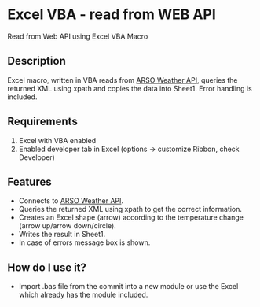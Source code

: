 # Excel VBA - read from WEB API

Read from Web API using Excel VBA Macro

## Description

Excel macro, written in VBA reads from [ARSO Weather API](http://meteo.arso.gov.si/uploads/probase/www/fproduct/text/sl/fcast_SLOVENIA_latest.xml), queries the returned XML using xpath and copies the data into Sheet1. Error handling is included.

## Requirements

1. Excel with VBA enabled
2. Enabled developer tab in Excel (options -> customize Ribbon, check Developer)

## Features

- Connects to [ARSO Weather API](http://meteo.arso.gov.si/uploads/probase/www/fproduct/text/sl/fcast_SLOVENIA_latest.xml).
- Queries the returned XML using xpath to get the correct information. 
- Creates an Excel shape (arrow) according to the temperature change (arrow up/arrow down/circle).
- Writes the result in Sheet1.
- In case of errors message box is shown.

## How do I use it?

- Import .bas file from the commit into a new module or use the Excel which already has the module included.
